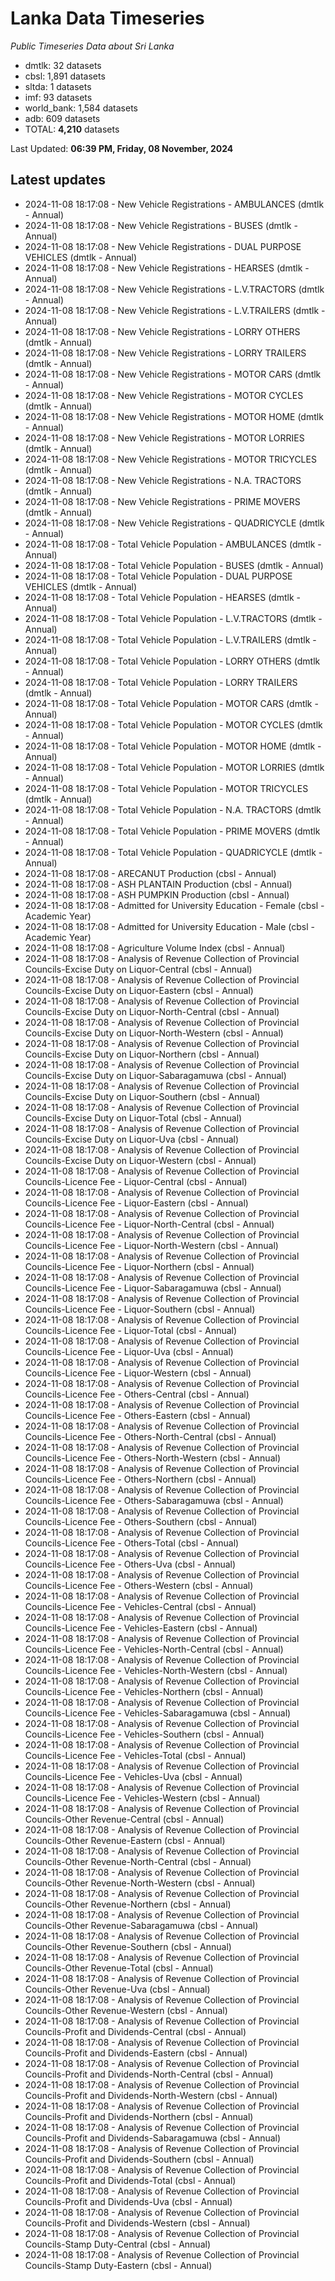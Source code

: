 # Lanka Data Timeseries
*Public Timeseries Data about Sri Lanka*

* dmtlk: 32 datasets
* cbsl: 1,891 datasets
* sltda: 1 datasets
* imf: 93 datasets
* world_bank: 1,584 datasets
* adb: 609 datasets
* TOTAL: **4,210** datasets

Last Updated: **06:39 PM, Friday, 08 November, 2024**

## Latest updates

* 2024-11-08 18:17:08 - New Vehicle Registrations - AMBULANCES (dmtlk - Annual)
* 2024-11-08 18:17:08 - New Vehicle Registrations - BUSES (dmtlk - Annual)
* 2024-11-08 18:17:08 - New Vehicle Registrations - DUAL PURPOSE VEHICLES (dmtlk - Annual)
* 2024-11-08 18:17:08 - New Vehicle Registrations - HEARSES (dmtlk - Annual)
* 2024-11-08 18:17:08 - New Vehicle Registrations - L.V.TRACTORS (dmtlk - Annual)
* 2024-11-08 18:17:08 - New Vehicle Registrations - L.V.TRAILERS (dmtlk - Annual)
* 2024-11-08 18:17:08 - New Vehicle Registrations - LORRY OTHERS (dmtlk - Annual)
* 2024-11-08 18:17:08 - New Vehicle Registrations - LORRY TRAILERS (dmtlk - Annual)
* 2024-11-08 18:17:08 - New Vehicle Registrations - MOTOR CARS (dmtlk - Annual)
* 2024-11-08 18:17:08 - New Vehicle Registrations - MOTOR CYCLES (dmtlk - Annual)
* 2024-11-08 18:17:08 - New Vehicle Registrations - MOTOR HOME (dmtlk - Annual)
* 2024-11-08 18:17:08 - New Vehicle Registrations - MOTOR LORRIES (dmtlk - Annual)
* 2024-11-08 18:17:08 - New Vehicle Registrations - MOTOR TRICYCLES (dmtlk - Annual)
* 2024-11-08 18:17:08 - New Vehicle Registrations - N.A. TRACTORS (dmtlk - Annual)
* 2024-11-08 18:17:08 - New Vehicle Registrations - PRIME MOVERS (dmtlk - Annual)
* 2024-11-08 18:17:08 - New Vehicle Registrations - QUADRICYCLE (dmtlk - Annual)
* 2024-11-08 18:17:08 - Total Vehicle Population - AMBULANCES (dmtlk - Annual)
* 2024-11-08 18:17:08 - Total Vehicle Population - BUSES (dmtlk - Annual)
* 2024-11-08 18:17:08 - Total Vehicle Population - DUAL PURPOSE VEHICLES (dmtlk - Annual)
* 2024-11-08 18:17:08 - Total Vehicle Population - HEARSES (dmtlk - Annual)
* 2024-11-08 18:17:08 - Total Vehicle Population - L.V.TRACTORS (dmtlk - Annual)
* 2024-11-08 18:17:08 - Total Vehicle Population - L.V.TRAILERS (dmtlk - Annual)
* 2024-11-08 18:17:08 - Total Vehicle Population - LORRY OTHERS (dmtlk - Annual)
* 2024-11-08 18:17:08 - Total Vehicle Population - LORRY TRAILERS (dmtlk - Annual)
* 2024-11-08 18:17:08 - Total Vehicle Population - MOTOR CARS (dmtlk - Annual)
* 2024-11-08 18:17:08 - Total Vehicle Population - MOTOR CYCLES (dmtlk - Annual)
* 2024-11-08 18:17:08 - Total Vehicle Population - MOTOR HOME (dmtlk - Annual)
* 2024-11-08 18:17:08 - Total Vehicle Population - MOTOR LORRIES (dmtlk - Annual)
* 2024-11-08 18:17:08 - Total Vehicle Population - MOTOR TRICYCLES (dmtlk - Annual)
* 2024-11-08 18:17:08 - Total Vehicle Population - N.A. TRACTORS (dmtlk - Annual)
* 2024-11-08 18:17:08 - Total Vehicle Population - PRIME MOVERS (dmtlk - Annual)
* 2024-11-08 18:17:08 - Total Vehicle Population - QUADRICYCLE (dmtlk - Annual)
* 2024-11-08 18:17:08 - ARECANUT Production (cbsl - Annual)
* 2024-11-08 18:17:08 - ASH PLANTAIN Production (cbsl - Annual)
* 2024-11-08 18:17:08 - ASH PUMPKIN Production (cbsl - Annual)
* 2024-11-08 18:17:08 - Admitted for University Education - Female (cbsl - Academic Year)
* 2024-11-08 18:17:08 - Admitted for University Education - Male (cbsl - Academic Year)
* 2024-11-08 18:17:08 - Agriculture Volume Index (cbsl - Annual)
* 2024-11-08 18:17:08 - Analysis of Revenue Collection of Provincial Councils-Excise Duty on Liquor-Central (cbsl - Annual)
* 2024-11-08 18:17:08 - Analysis of Revenue Collection of Provincial Councils-Excise Duty on Liquor-Eastern (cbsl - Annual)
* 2024-11-08 18:17:08 - Analysis of Revenue Collection of Provincial Councils-Excise Duty on Liquor-North-Central (cbsl - Annual)
* 2024-11-08 18:17:08 - Analysis of Revenue Collection of Provincial Councils-Excise Duty on Liquor-North-Western (cbsl - Annual)
* 2024-11-08 18:17:08 - Analysis of Revenue Collection of Provincial Councils-Excise Duty on Liquor-Northern (cbsl - Annual)
* 2024-11-08 18:17:08 - Analysis of Revenue Collection of Provincial Councils-Excise Duty on Liquor-Sabaragamuwa (cbsl - Annual)
* 2024-11-08 18:17:08 - Analysis of Revenue Collection of Provincial Councils-Excise Duty on Liquor-Southern (cbsl - Annual)
* 2024-11-08 18:17:08 - Analysis of Revenue Collection of Provincial Councils-Excise Duty on Liquor-Total (cbsl - Annual)
* 2024-11-08 18:17:08 - Analysis of Revenue Collection of Provincial Councils-Excise Duty on Liquor-Uva (cbsl - Annual)
* 2024-11-08 18:17:08 - Analysis of Revenue Collection of Provincial Councils-Excise Duty on Liquor-Western (cbsl - Annual)
* 2024-11-08 18:17:08 - Analysis of Revenue Collection of Provincial Councils-Licence Fee - Liquor-Central (cbsl - Annual)
* 2024-11-08 18:17:08 - Analysis of Revenue Collection of Provincial Councils-Licence Fee - Liquor-Eastern (cbsl - Annual)
* 2024-11-08 18:17:08 - Analysis of Revenue Collection of Provincial Councils-Licence Fee - Liquor-North-Central (cbsl - Annual)
* 2024-11-08 18:17:08 - Analysis of Revenue Collection of Provincial Councils-Licence Fee - Liquor-North-Western (cbsl - Annual)
* 2024-11-08 18:17:08 - Analysis of Revenue Collection of Provincial Councils-Licence Fee - Liquor-Northern (cbsl - Annual)
* 2024-11-08 18:17:08 - Analysis of Revenue Collection of Provincial Councils-Licence Fee - Liquor-Sabaragamuwa (cbsl - Annual)
* 2024-11-08 18:17:08 - Analysis of Revenue Collection of Provincial Councils-Licence Fee - Liquor-Southern (cbsl - Annual)
* 2024-11-08 18:17:08 - Analysis of Revenue Collection of Provincial Councils-Licence Fee - Liquor-Total (cbsl - Annual)
* 2024-11-08 18:17:08 - Analysis of Revenue Collection of Provincial Councils-Licence Fee - Liquor-Uva (cbsl - Annual)
* 2024-11-08 18:17:08 - Analysis of Revenue Collection of Provincial Councils-Licence Fee - Liquor-Western (cbsl - Annual)
* 2024-11-08 18:17:08 - Analysis of Revenue Collection of Provincial Councils-Licence Fee - Others-Central (cbsl - Annual)
* 2024-11-08 18:17:08 - Analysis of Revenue Collection of Provincial Councils-Licence Fee - Others-Eastern (cbsl - Annual)
* 2024-11-08 18:17:08 - Analysis of Revenue Collection of Provincial Councils-Licence Fee - Others-North-Central (cbsl - Annual)
* 2024-11-08 18:17:08 - Analysis of Revenue Collection of Provincial Councils-Licence Fee - Others-North-Western (cbsl - Annual)
* 2024-11-08 18:17:08 - Analysis of Revenue Collection of Provincial Councils-Licence Fee - Others-Northern (cbsl - Annual)
* 2024-11-08 18:17:08 - Analysis of Revenue Collection of Provincial Councils-Licence Fee - Others-Sabaragamuwa (cbsl - Annual)
* 2024-11-08 18:17:08 - Analysis of Revenue Collection of Provincial Councils-Licence Fee - Others-Southern (cbsl - Annual)
* 2024-11-08 18:17:08 - Analysis of Revenue Collection of Provincial Councils-Licence Fee - Others-Total (cbsl - Annual)
* 2024-11-08 18:17:08 - Analysis of Revenue Collection of Provincial Councils-Licence Fee - Others-Uva (cbsl - Annual)
* 2024-11-08 18:17:08 - Analysis of Revenue Collection of Provincial Councils-Licence Fee - Others-Western (cbsl - Annual)
* 2024-11-08 18:17:08 - Analysis of Revenue Collection of Provincial Councils-Licence Fee - Vehicles-Central (cbsl - Annual)
* 2024-11-08 18:17:08 - Analysis of Revenue Collection of Provincial Councils-Licence Fee - Vehicles-Eastern (cbsl - Annual)
* 2024-11-08 18:17:08 - Analysis of Revenue Collection of Provincial Councils-Licence Fee - Vehicles-North-Central (cbsl - Annual)
* 2024-11-08 18:17:08 - Analysis of Revenue Collection of Provincial Councils-Licence Fee - Vehicles-North-Western (cbsl - Annual)
* 2024-11-08 18:17:08 - Analysis of Revenue Collection of Provincial Councils-Licence Fee - Vehicles-Northern (cbsl - Annual)
* 2024-11-08 18:17:08 - Analysis of Revenue Collection of Provincial Councils-Licence Fee - Vehicles-Sabaragamuwa (cbsl - Annual)
* 2024-11-08 18:17:08 - Analysis of Revenue Collection of Provincial Councils-Licence Fee - Vehicles-Southern (cbsl - Annual)
* 2024-11-08 18:17:08 - Analysis of Revenue Collection of Provincial Councils-Licence Fee - Vehicles-Total (cbsl - Annual)
* 2024-11-08 18:17:08 - Analysis of Revenue Collection of Provincial Councils-Licence Fee - Vehicles-Uva (cbsl - Annual)
* 2024-11-08 18:17:08 - Analysis of Revenue Collection of Provincial Councils-Licence Fee - Vehicles-Western (cbsl - Annual)
* 2024-11-08 18:17:08 - Analysis of Revenue Collection of Provincial Councils-Other Revenue-Central (cbsl - Annual)
* 2024-11-08 18:17:08 - Analysis of Revenue Collection of Provincial Councils-Other Revenue-Eastern (cbsl - Annual)
* 2024-11-08 18:17:08 - Analysis of Revenue Collection of Provincial Councils-Other Revenue-North-Central (cbsl - Annual)
* 2024-11-08 18:17:08 - Analysis of Revenue Collection of Provincial Councils-Other Revenue-North-Western (cbsl - Annual)
* 2024-11-08 18:17:08 - Analysis of Revenue Collection of Provincial Councils-Other Revenue-Northern (cbsl - Annual)
* 2024-11-08 18:17:08 - Analysis of Revenue Collection of Provincial Councils-Other Revenue-Sabaragamuwa (cbsl - Annual)
* 2024-11-08 18:17:08 - Analysis of Revenue Collection of Provincial Councils-Other Revenue-Southern (cbsl - Annual)
* 2024-11-08 18:17:08 - Analysis of Revenue Collection of Provincial Councils-Other Revenue-Total (cbsl - Annual)
* 2024-11-08 18:17:08 - Analysis of Revenue Collection of Provincial Councils-Other Revenue-Uva (cbsl - Annual)
* 2024-11-08 18:17:08 - Analysis of Revenue Collection of Provincial Councils-Other Revenue-Western (cbsl - Annual)
* 2024-11-08 18:17:08 - Analysis of Revenue Collection of Provincial Councils-Profit and Dividends-Central (cbsl - Annual)
* 2024-11-08 18:17:08 - Analysis of Revenue Collection of Provincial Councils-Profit and Dividends-Eastern (cbsl - Annual)
* 2024-11-08 18:17:08 - Analysis of Revenue Collection of Provincial Councils-Profit and Dividends-North-Central (cbsl - Annual)
* 2024-11-08 18:17:08 - Analysis of Revenue Collection of Provincial Councils-Profit and Dividends-North-Western (cbsl - Annual)
* 2024-11-08 18:17:08 - Analysis of Revenue Collection of Provincial Councils-Profit and Dividends-Northern (cbsl - Annual)
* 2024-11-08 18:17:08 - Analysis of Revenue Collection of Provincial Councils-Profit and Dividends-Sabaragamuwa (cbsl - Annual)
* 2024-11-08 18:17:08 - Analysis of Revenue Collection of Provincial Councils-Profit and Dividends-Southern (cbsl - Annual)
* 2024-11-08 18:17:08 - Analysis of Revenue Collection of Provincial Councils-Profit and Dividends-Total (cbsl - Annual)
* 2024-11-08 18:17:08 - Analysis of Revenue Collection of Provincial Councils-Profit and Dividends-Uva (cbsl - Annual)
* 2024-11-08 18:17:08 - Analysis of Revenue Collection of Provincial Councils-Profit and Dividends-Western (cbsl - Annual)
* 2024-11-08 18:17:08 - Analysis of Revenue Collection of Provincial Councils-Stamp Duty-Central (cbsl - Annual)
* 2024-11-08 18:17:08 - Analysis of Revenue Collection of Provincial Councils-Stamp Duty-Eastern (cbsl - Annual)